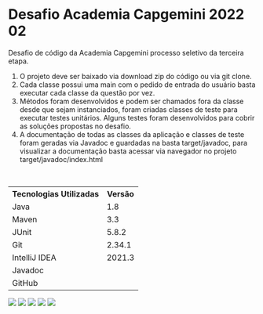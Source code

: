 # Desafio Academia Capgemini 2022 02
Desafio de código da Academia Capgemini processo seletivo da terceira etapa.
1. O projeto deve ser baixado via download zip do código ou via git clone.
2. Cada classe possui uma main com o pedido de entrada do usuário basta executar cada classe da questão por vez. 
3. Métodos foram desenvolvidos e podem ser chamados fora da classe desde que sejam instanciados, foram criadas classes de teste para executar testes unitários. Alguns testes foram desenvolvidos para cobrir as soluções propostas no desafio.
4. A documentação de todas as classes da aplicação e classes de teste foram geradas via Javadoc e guardadas na basta target/javadoc, para visualizar a documentação basta acessar via navegador no projeto target/javadoc/index.html
</br>
<table>
  <tr>
    <th>Tecnologias Utilizadas</th>
    <th>Versão</th>  
  </tr>
  <tr>
    <td>Java</td>
    <td>1.8</td>
  </tr>
  <tr>
    <td>Maven</td>
    <td>3.3</td>
  </tr>
  <tr>
    <td>JUnit</td>
    <td>5.8.2</td>
  </tr>
  <tr>
    <td>Git</td>
    <td>2.34.1</td>
  </tr>
    <tr>
    <td>IntelliJ IDEA</td>
    <td>2021.3</td>
  </tr>
  <tr>
    <td>Javadoc</td>
  </tr>
  <tr>
    <td>GitHub</td>
  </tr>
</table>

<img src="https://img.shields.io/badge/java-%23ED8B00.svg?style=for-the-badge&logo=java&logoColor=white">
<img src="https://img.shields.io/badge/IntelliJIDEA-000000.svg?style=for-the-badge&logo=intellij-idea&logoColor=white">
<img src="https://img.shields.io/badge/Apache%20Maven-C71A36?style=for-the-badge&logo=Apache%20Maven&logoColor=white">
<img src="https://img.shields.io/badge/git-%23F05033.svg?style=for-the-badge&logo=git&logoColor=white">
<img src="https://img.shields.io/badge/github-%23121011.svg?style=for-the-badge&logo=github&logoColor=white">
